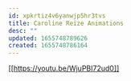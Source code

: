 ```yaml
---
id: xpkrtiz4v6yanwjp5hr3tvs
title: Caroline Reize Animations
desc: ""
updated: 1655748789626
created: 1655748786164
---
```


[[https://youtu.be/WjuPBI72ud0]]
